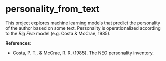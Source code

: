 # personality_from_text
This project explores machine learning models that predict the personality of the author based on some text. Personality is operationalized according to the *Big Five* model (e.g. Costa & McCrae, 1985).

**References**:
 * Costa, P. T., & McCrae, R. R. (1985). The NEO personality inventory.
